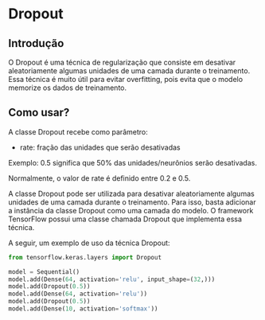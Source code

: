 # Dropout 

## Introdução

O Dropout é uma técnica de regularização que consiste em desativar aleatoriamente algumas unidades de uma camada durante o treinamento. Essa técnica é muito útil para evitar overfitting, pois evita que o modelo memorize os dados de treinamento.

## Como usar?

A classe Dropout recebe como parâmetro:

* rate: fração das unidades que serão desativadas

Exemplo: 0.5 significa que 50% das unidades/neurônios serão desativadas.

Normalmente, o valor de rate é definido entre 0.2 e 0.5.

A classe Dropout pode ser utilizada para desativar aleatoriamente algumas unidades de uma camada durante o treinamento. Para isso, basta adicionar a instância da classe Dropout como uma camada do modelo. O framework TensorFlow possui uma classe chamada Dropout que implementa essa técnica.


A seguir, um exemplo de uso da técnica Dropout:

```python
from tensorflow.keras.layers import Dropout

model = Sequential()
model.add(Dense(64, activation='relu', input_shape=(32,)))
model.add(Dropout(0.5))
model.add(Dense(64, activation='relu'))
model.add(Dropout(0.5))
model.add(Dense(10, activation='softmax'))
```


